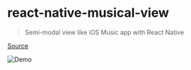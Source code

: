 # react-native-musical-view

> Semi-modal view like iOS Music app with React Native

[Source](https://github.com/moriyuu/react-native-musical-view/blob/master/MusicAppLikeSemiModalView.tsx)

![Demo](https://i.gyazo.com/ca41e95ff2aa3f35c0174b133de1e9de.gif)
